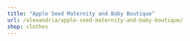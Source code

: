 ```yaml
---
title: "Apple Seed Maternity and Baby Boutique"
url: /alexandria/apple-seed-maternity-and-baby-boutique/
shop: clothes
---
```

